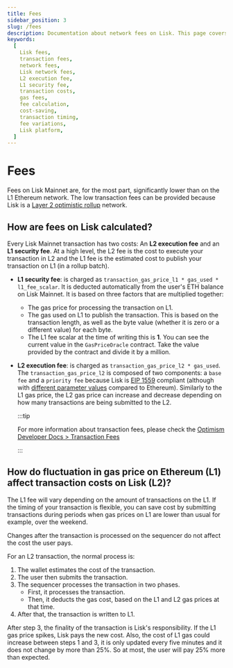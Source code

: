 ```yaml
---
title: Fees
sidebar_position: 3
slug: /fees
description: Documentation about network fees on Lisk. This page covers details of the two-component cost system involving L2 execution fees and L1 security fees, and offers insights on fee variations and cost-saving strategies.
keywords:
  [
    Lisk fees,
    transaction fees,
    network fees,
    Lisk network fees,
    L2 execution fee,
    L1 security fee,
    transaction costs,
    gas fees,
    fee calculation,
    cost-saving,
    transaction timing,
    fee variations,
    Lisk platform,
  ]
---
```


# Fees

Fees on Lisk Mainnet are, for the most part, significantly lower than on the L1 Ethereum network.
The low transaction fees can be provided because Lisk is a [Layer 2 optimistic rollup](https://ethereum.org/en/developers/docs/scaling/optimistic-rollups) network.

## How are fees on Lisk calculated?

Every Lisk Mainnet transaction has two costs: An **L2 execution fee** and an **L1 security fee**.
At a high level, the L2 fee is the cost to execute your transaction in L2 and the L1 fee is the estimated cost to publish your transaction on L1 (in a rollup batch).

- **L1 security fee**: is charged as `transaction_gas_price_l1 * gas_used * l1_fee_scalar`.
It is deducted automatically from the user's ETH balance on Lisk Mainnet.
It is based on three factors that are multiplied together:
    - The gas price for processing the transaction on L1.
    - The gas used on L1 to publish the transaction. This is based on the transaction length, as well as the byte value (whether it is zero or a different value) for each byte.
    <!-- TODO: Add link to GasPriceOracle contract -->
    - The L1 fee scalar at the time of writing this is **1**.
    You can see the current value in the `GasPriceOracle` contract.
    Take the value provided by the contract and divide it by a million.
- **L2 execution fee**: is charged as `transaction_gas_price_l2 * gas_used`.
The `transaction_gas_price_l2` is composed of two components: a `base fee` and a `priority fee` because Lisk is [EIP 1559](https://eips.ethereum.org/EIPS/eip-1559) compliant (although with [different parameter values](https://docs.optimism.io/chain/differences#eip-1559-parameters) compared to Ethereum).
Similarly to the L1 gas price, the L2 gas price can increase and decrease depending on how many transactions are being submitted to the L2.

  :::tip

  For more information about transaction fees, please check the [Optimism Developer Docs > Transaction Fees](https://docs.optimism.io/stack/transactions/fees)

  :::

## How do fluctuation in gas price on Ethereum (L1) affect transaction costs on Lisk (L2)?

The L1 fee will vary depending on the amount of transactions on the L1.
If the timing of your transaction is flexible, you can save cost by submitting transactions during periods when gas prices on L1 are lower than usual for example, over the weekend.

Changes after the transaction is processed on the sequencer do not affect the cost the user pays.

For an L2 transaction, the normal process is:

1. The wallet estimates the cost of the transaction.
2. The user then submits the transaction.
3. The sequencer processes the transaction in two phases.
    - First, it processes the transaction.
    - Then, it deducts the gas cost, based on the L1 and L2 gas prices at that time.
4. After that, the transaction is written to L1.

After step 3, the finality of the transaction is Lisk's responsibility.
If the L1 gas price spikes, Lisk pays the new cost.
Also, the cost of L1 gas could increase between steps 1 and 3, it is only updated every five minutes and it does not change by more than 25%.
So at most, the user will pay 25% more than expected.
